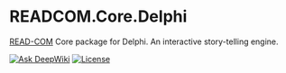 # READCOM.Core.Delphi
[READ-COM](https://github.com/zoomicon/READCOM_App) Core package for Delphi.
An interactive story-telling engine.

[![Ask DeepWiki][DeepWikiBadge]](https://deepwiki.com/Zoomicon/READCOM.Core.Delphi)
[![License][MITlicenseBadge]](LICENSE.txt)



[DeepwikiBadge]: https://deepwiki.com/badge.svg
[MITlicenseBadge]: https://img.shields.io/badge/License-MIT-green
